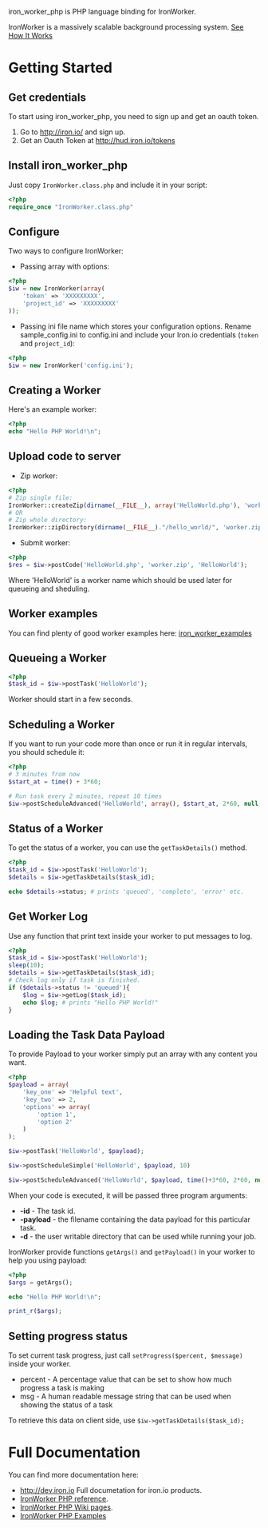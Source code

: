 iron_worker_php is PHP language binding for IronWorker.

IronWorker is a massively scalable background processing system.
[See How It Works](http://www.iron.io/products/worker/how)

# Getting Started


## Get credentials
To start using iron_worker_php, you need to sign up and get an oauth token.

1. Go to http://iron.io/ and sign up.
2. Get an Oauth Token at http://hud.iron.io/tokens

## Install iron_worker_php
Just copy ```IronWorker.class.php``` and include it in your script:

```php
<?php
require_once "IronWorker.class.php"
```
## Configure
Two ways to configure IronWorker:

* Passing array with options:

```php
<?php
$iw = new IronWorker(array(
    'token' => 'XXXXXXXXX',
    'project_id' => 'XXXXXXXXX'
));
```
* Passing ini file name which stores your configuration options. Rename sample_config.ini to config.ini and include your Iron.io credentials (`token` and `project_id`):

```php
<?php
$iw = new IronWorker('config.ini');
```

## Creating a Worker

Here's an example worker:

```php
<?php
echo "Hello PHP World!\n";
```
## Upload code to server

* Zip worker:

```php
<?php
# Zip single file:
IronWorker::createZip(dirname(__FILE__), array('HelloWorld.php'), 'worker.zip', true);
# OR
# Zip whole directory:
IronWorker::zipDirectory(dirname(__FILE__)."/hello_world/", 'worker.zip', true);
```
* Submit worker:

```php
<?php
$res = $iw->postCode('HelloWorld.php', 'worker.zip', 'HelloWorld');
```
Where 'HelloWorld' is a worker name which should be used later for queueing and sheduling.

## Worker examples

You can find plenty of good worker examples here: [iron_worker_examples](https://github.com/iron-io/iron_worker_examples/tree/master/php)

## Queueing a Worker

```php
<?php
$task_id = $iw->postTask('HelloWorld');
```
Worker should start in a few seconds.

## Scheduling a Worker
If you want to run your code more than once or run it in regular intervals, you should schedule it:

```php
<?php
# 3 minutes from now
$start_at = time() + 3*60;

# Run task every 2 minutes, repeat 10 times
$iw->postScheduleAdvanced('HelloWorld', array(), $start_at, 2*60, null, 10);
```

## Status of a Worker
To get the status of a worker, you can use the ```getTaskDetails()``` method.

```php
<?php
$task_id = $iw->postTask('HelloWorld');
$details = $iw->getTaskDetails($task_id);

echo $details->status; # prints 'queued', 'complete', 'error' etc.
```

## Get Worker Log

Use any function that print text inside your worker to put messages to log.

```php
<?php
$task_id = $iw->postTask('HelloWorld');
sleep(10);
$details = $iw->getTaskDetails($task_id);
# Check log only if task is finished.
if ($details->status != 'queued'){
    $log = $iw->getLog($task_id);
    echo $log; # prints "Hello PHP World!"
}
```

## Loading the Task Data Payload

To provide Payload to your worker simply put an array with any content you want.

```php
<?php
$payload = array(
    'key_one' => 'Helpful text',
    'key_two' => 2,
    'options' => array(
        'option 1',
        'option 2'
    )
);

$iw->postTask('HelloWorld', $payload);

$iw->postScheduleSimple('HelloWorld', $payload, 10)

$iw->postScheduleAdvanced('HelloWorld', $payload, time()+3*60, 2*60, null, 5);
```

When your code is executed, it will be passed three program arguments:

* **-id** - The task id.
* **-payload** - the filename containing the data payload for this particular task.
* **-d** - the user writable directory that can be used while running your job.

IronWorker provide functions `getArgs()` and `getPayload()` in your worker to help you using payload:

```php
<?php
$args = getArgs();

echo "Hello PHP World!\n";

print_r($args);

```

## Setting progress status

To set current task progress, just call `setProgress($percent, $message)` inside your worker.

* percent - A percentage value that can be set to show how much progress a task is making
* msg - A human readable message string that can be used when showing the status of a task

To retrieve this data on client side, use `$iw->getTaskDetails($task_id);`

# Full Documentation

You can find more documentation here:

* http://dev.iron.io Full documetation for iron.io products.
* [IronWorker PHP reference](http://iron-io.github.com/iron_worker_php/).
* [IronWorker PHP Wiki pages](https://github.com/iron-io/iron_worker_php/wiki).
* [IronWorker PHP Examples](https://github.com/iron-io/iron_worker_examples/tree/master/php)